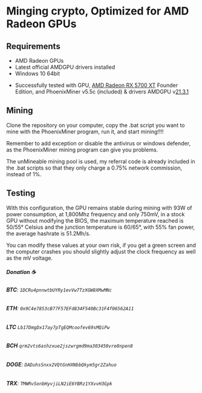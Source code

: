 # Minging crypto, Optimized for AMD Radeon GPUs


## Requirements
- AMD Radeon GPUs
- Latest official AMDGPU drivers installed
- Windows 10 64bit
* Successfully tested with GPU, [AMD Radeon RX 5700 XT](https://www.amd.com/es/products/graphics/amd-radeon-rx-5700-xt) Founder Edition, and PhoenixMiner v5.5c (included) & drivers AMDGPU v[21.3.1](https://drivers.amd.com/drivers/radeon-software-adrenalin-2020-21.3.1-win10-64bit-mar24.exe)

## Mining
Clone the repository on your computer, copy the .bat script you want to mine with the PhoenixMiner program, run it, and start mining!!!!

Remember to add exception or disable the antivirus or windows defender, as the PhoenixMiner mining program can give you problems. 

The unMineable mining pool is used, my referral code is already included in the .bat scripts so that they only charge a 0.75% network commission, instead of 1%.

## Testing
With this configuration, the GPU remains stable during mining with 93W of power consumption, at 1,800Mhz frequency and only 750mV, in a stock GPU without modifying the BIOS, the maximum temperature reached is 50/55° Celsius and the junction temperature is 60/65°, with 55% fan power, the average hashrate is 51.2Mh/s.

You can modify these values at your own risk, if you get a green screen and the computer crashes you should slightly adjust the clock frequency as well as the mV voltage. 

##### Donation ☕
###### **BTC**: `1DCRu4pnnwtbUYRy1evVw7TzXGW8XMwMNc`

###### **ETH**: `0x9C4e7853cB77F57EFd834F540Bc31F4f06562A11`

###### **LTC** `Lb17DmgDx17ay7pTgEQMcoofev69sMQiPw`

###### **BCH** `qrm2vts6ashzxue2jszwrgmd9ma303450vre8npen8`

###### **DOGE**: `DADuhsSnxx2VQtGnHXNbbQkym5gr2Zahuo`

###### **TRX**: `TMWRvSonbHyvjiLN2iE6YBRz1YXvvH3Gpk`
